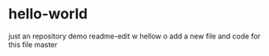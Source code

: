 
# hello-world
just an repository demo 
readme-edit
w hellow o
add a new file and code for this file
master
